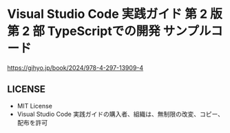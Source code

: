 # Visual Studio Code 実践ガイド 第 2 版 第 2 部 TypeScriptでの開発 サンプルコード

https://gihyo.jp/book/2024/978-4-297-13909-4

## LICENSE

- MIT License
- Visual Studio Code 実践ガイドの購入者、組織は、無制限の改変、コピー、配布を許可
